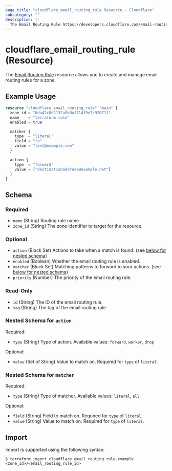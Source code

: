 ```yaml
---
page_title: "cloudflare_email_routing_rule Resource - Cloudflare"
subcategory: ""
description: |-
  The Email Routing Rule https://developers.cloudflare.com/email-routing/setup/email-routing-addresses/#email-rule-actions resource allows you to create and manage email routing rules for a zone.
---
```


# cloudflare_email_routing_rule (Resource)

The [Email Routing Rule](https://developers.cloudflare.com/email-routing/setup/email-routing-addresses/#email-rule-actions) resource allows you to create and manage email routing rules for a zone.

## Example Usage

```terraform
resource "cloudflare_email_routing_rule" "main" {
  zone_id = "0da42c8d2132a9ddaf714f9e7c920711"
  name    = "terraform rule"
  enabled = true

  matcher {
    type  = "literal"
    field = "to"
    value = "test@example.com"
  }

  action {
    type  = "forward"
    value = ["destinationaddress@example.net"]
  }
}
```
<!-- schema generated by tfplugindocs -->
## Schema

### Required

- `name` (String) Routing rule name.
- `zone_id` (String) The zone identifier to target for the resource.

### Optional

- `action` (Block Set) Actions to take when a match is found. (see [below for nested schema](#nestedblock--action))
- `enabled` (Boolean) Whether the email routing rule is enabled.
- `matcher` (Block Set) Matching patterns to forward to your actions. (see [below for nested schema](#nestedblock--matcher))
- `priority` (Number) The priority of the email routing rule.

### Read-Only

- `id` (String) The ID of the email routing rule.
- `tag` (String) The tag of the email routing rule.

<a id="nestedblock--action"></a>
### Nested Schema for `action`

Required:

- `type` (String) Type of action. Available values: `forward`, `worker`, `drop`

Optional:

- `value` (Set of String) Value to match on. Required for `type` of `literal`.


<a id="nestedblock--matcher"></a>
### Nested Schema for `matcher`

Required:

- `type` (String) Type of matcher. Available values: `literal`, `all`

Optional:

- `field` (String) Field to match on. Required for `type` of `literal`.
- `value` (String) Value to match on. Required for `type` of `literal`.

## Import

Import is supported using the following syntax:

```shell
$ terraform import cloudflare_email_routing_rule.example <zone_id>/<email_routing_rule_id>
```
